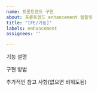 ```yaml
---
name: 프론트엔드 구현
about: 프론트엔드 enhancement 템플릿
title: "[FE/기능]"
labels: enhancement
assignees: ''

---
```


기능 설명

구현 방법

추가적인 참고 사항(없으면 비워도됨)
